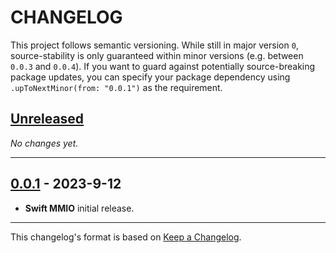 # CHANGELOG

<!-- 
Add new items at the end of the relevant section under **Unreleased**.
-->

This project follows semantic versioning. While still in major version `0`, source-stability is only guaranteed within minor versions (e.g. between `0.0.3` and `0.0.4`). If you want to guard against potentially source-breaking package updates, you can specify your package dependency using `.upToNextMinor(from: "0.0.1")` as the requirement.

## [Unreleased]

*No changes yet.*

---

## [0.0.1] - 2023-9-12

- **Swift MMIO** initial release.

---

This changelog's format is based on [Keep a Changelog](https://keepachangelog.com/en/1.0.0/).

<!-- Link references for releases -->

[Unreleased]: https://github.com/apple/swift-mmio/compare/0.0.1...HEAD
[0.0.1]: https://github.com/apple/swift-mmio/releases/tag/0.0.1

<!-- Link references for pull requests -->

<!-- Link references for contributors -->
